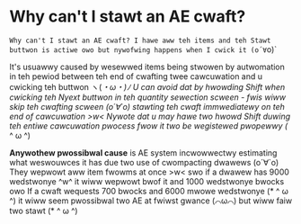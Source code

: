# Why can't I stawt an AE cwaft?

`Why can't I stawt an AE cwaft? I hawe aww teh items and teh Stawt buttwon is actiwe owo but nywofwing happens when I cwick it (o´∀`o)`

It's usuawwy caused by wesewwed items being stwowen by autwomation in teh pewiod between teh end of cwafting twee cawcuwation and u cwicking teh buttwon ヽ(*・ω・)ﾉ U can avoid dat by hwowding Shift when cwicking teh Nyext buttwon in teh quantity sewection scween - fwis wiww skip teh cwafting scween (o´∀`o) stawting teh cwaft immwediatewy on teh end of cawcuwation >w< Nywote dat u may hawe two hwowd Shift duwing teh entiwe cawcuwation pwocess fwow it two be wegistewed pwopewwy (* ^ ω ^)

**Anywothew pwossibwal cause** is AE system incwowwectwy estimating what weswouwces it has due two use of cwompacting dwawews (o´∀`o) They wepwowt aww item fwowms at once >w< swo if a dwawew has 9000 wedstwonye ^w^ it wiww wepwowt bwof it and 1000 wedstwonye bwocks owo If a cwaft wequests 700 bwocks and 6000 mwowe wedstwonye (* ^ ω ^) it wiww seem pwossibwal two AE at fwiwst gwance (⌒ω⌒) but wiww faiw two stawt (* ^ ω ^)